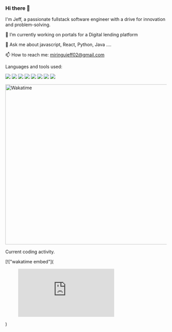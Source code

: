 ### Hi there 👋

I'm Jeff, a passionate fullstack software engineer with a drive for innovation and problem-solving.

🔭 I’m currently working on portals for a Digital lending platform 

💬 Ask me about javascript, React, Python, Java ....

📫 How to reach me: miringujeff02@gmail.com

Languages and tools used:

[![](https://img.shields.io/badge/JavaScript-323330?style=for-the-badge&logo=javascript&logoColor=F7DF1E)]()
[![](https://img.shields.io/badge/React-20232A?style=for-the-badge&logo=react&logoColor=61DAFB)]() 
[![](https://img.shields.io/badge/Python-3776AB?style=for-the-badge&logo=python&logoColor=white)]() 
[![](https://img.shields.io/badge/HTML5-E34F26?style=for-the-badge&logo=html5&logoColor=white)]()
[![](https://img.shields.io/badge/Flask-000000?style=for-the-badge&logo=flask&logoColor=white)]()
[![](https://img.shields.io/badge/Git-F05032?style=for-the-badge&logo=git&logoColor=white)]()
[![](https://img.shields.io/badge/Postman-FF6C37?style=for-the-badge&logo=Postman&logoColor=white)]() 
[![](https://img.shields.io/badge/Tailwind_CSS-38B2AC?style=for-the-badge&logo=tailwind-css&logoColor=white)]() 

<img width="1000" height="500" src="https://wakatime.com/share/@jack_024/f45dd64e-134a-4c27-8be9-ff45dc7a0120.svg" alt="Wakatime" />

Current coding activity.
<br />

[!["wakatime embed"](<figure><embed src="https://wakatime.com/share/@jack_024/54ae0a69-3c47-4355-9f94-b3c199a60db9.svg"></embed></figure>)

<!--
**jackson-024/jackson-024** is a ✨ _special_ ✨ repository because its `README.md` (this file) appears on your GitHub profile.

Here are some ideas to get you started:

- 🔭 I’m currently working on ...
- 🌱 I’m currently learning ...
- 👯 I’m looking to collaborate on ...
- 🤔 I’m looking for help with ...
- 💬 Ask me about ...
- 📫 How to reach me: ...
- 😄 Pronouns: ...
- ⚡ Fun fact: ...
-->

